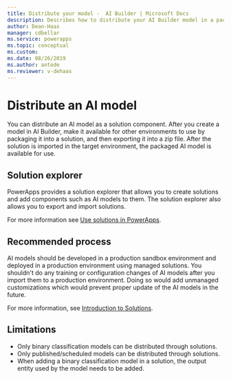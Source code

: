```yaml
---
title: Distribute your model -  AI Builder | Microsoft Docs
description: Describes how to distribute your AI Builder model in a packaged solution.
author: Dean-Haas
manager: cdbellar
ms.service: powerapps
ms.topic: conceptual
ms.custom: 
ms.date: 08/26/2019
ms.author: antode
ms.reviewer: v-dehaas
---
```


# Distribute an AI model

You can distribute an AI model as a solution component. After you create a model in AI Builder, make it available for other environments to use by packaging it into a solution, and then exporting it into a zip file. After the solution is  imported in the target environment, the packaged AI model is available for use.

## Solution explorer

PowerApps provides a solution explorer that allows you to create solutions and add components such as AI models to them. The solution explorer also allows you to export and import solutions.

For more information see [Use solutions in PowerApps](/powerapps/maker/common-data-service/use-solution-explorer).

## Recommended process

AI models should be developed in a production sandbox environment and deployed in a production environment using managed solutions. You shouldn't do any training or configuration changes of AI models after you import them to a production environment. Doing so would add unmanaged customizations which would prevent proper update of the AI models in the future.

For more information, see [Introduction to Solutions](/powerapps/developer/common-data-service/introduction-solutions).

## Limitations

- Only binary classification models can be distributed through solutions.
- Only published/scheduled models can be distributed through solutions.
- When adding a binary classification model in a solution, the output entity used by the model needs to be added.
